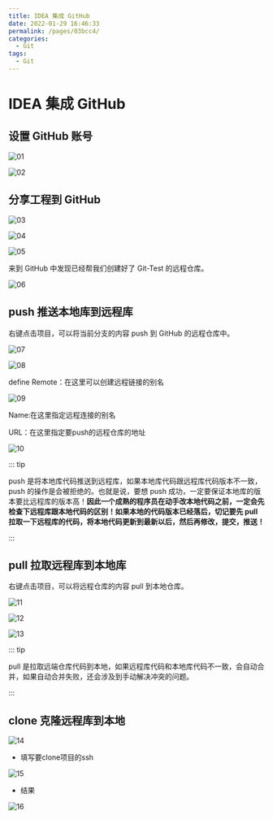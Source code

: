 ```yaml
---
title: IDEA 集成 GitHub
date: 2022-01-29 16:46:33
permalink: /pages/03bcc4/
categories:
  - Git
tags:
  - Git
---
```

# IDEA 集成 GitHub

## 设置 GitHub 账号

![01](https://jsd.cdn.zzko.cn/gh/xustudyxu/image-hosting@master/studynotes/Git/images/07/01.png)

![02](https://jsd.cdn.zzko.cn/gh/xustudyxu/image-hosting@master/studynotes/Git/images/07/02.png)

## 分享工程到 GitHub

![03](https://jsd.cdn.zzko.cn/gh/xustudyxu/image-hosting@master/studynotes/Git/images/07/03.png)

![04](https://jsd.cdn.zzko.cn/gh/xustudyxu/image-hosting@master/studynotes/Git/images/07/04.png)

![05](https://jsd.cdn.zzko.cn/gh/xustudyxu/image-hosting@master/studynotes/Git/images/07/05.png)

来到 GitHub 中发现已经帮我们创建好了 Git-Test 的远程仓库。

![06](https://jsd.cdn.zzko.cn/gh/xustudyxu/image-hosting@master/studynotes/Git/images/07/06.png)

## push 推送本地库到远程库

右键点击项目，可以将当前分支的内容 push 到 GitHub 的远程仓库中。

![07](https://jsd.cdn.zzko.cn/gh/xustudyxu/image-hosting@master/studynotes/Git/images/07/07.png)

![08](https://jsd.cdn.zzko.cn/gh/xustudyxu/image-hosting@master/studynotes/Git/images/07/08.png)

define Remote：在这里可以创建远程链接的别名

![09](https://jsd.cdn.zzko.cn/gh/xustudyxu/image-hosting@master/studynotes/Git/images/07/09.png)

Name:在这里指定远程连接的别名

URL：在这里指定要push的远程仓库的地址

![10](https://jsd.cdn.zzko.cn/gh/xustudyxu/image-hosting@master/studynotes/Git/images/07/10.png)

::: tip

push 是将本地库代码推送到远程库，如果本地库代码跟远程库代码版本不一致，push 的操作是会被拒绝的。也就是说，要想 push 成功，一定要保证本地库的版本要比远程库的版本高！**因此一个成熟的程序员在动手改本地代码之前，一定会先检查下远程库跟本地代码的区别！如果本地的代码版本已经落后，切记要先 pull 拉取一下远程库的代码，将本地代码更新到最新以后，然后再修改，提交，推送！**

:::

## pull 拉取远程库到本地库

右键点击项目，可以将远程仓库的内容 pull 到本地仓库。

![11](https://jsd.cdn.zzko.cn/gh/xustudyxu/image-hosting@master/studynotes/Git/images/07/11.png)

![12](https://jsd.cdn.zzko.cn/gh/xustudyxu/image-hosting@master/studynotes/Git/images/07/12.png)

![13](https://jsd.cdn.zzko.cn/gh/xustudyxu/image-hosting@master/studynotes/Git/images/07/13.png)

::: tip

pull 是拉取远端仓库代码到本地，如果远程库代码和本地库代码不一致，会自动合并，如果自动合并失败，还会涉及到手动解决冲突的问题。

:::

## clone 克隆远程库到本地

![14](https://jsd.cdn.zzko.cn/gh/xustudyxu/image-hosting@master/studynotes/Git/images/07/14.png)

+ 填写要clone项目的ssh

![15](https://jsd.cdn.zzko.cn/gh/xustudyxu/image-hosting@master/studynotes/Git/images/07/15.png)

+ 结果

![16](https://jsd.cdn.zzko.cn/gh/xustudyxu/image-hosting@master/studynotes/Git/images/07/16.png)

